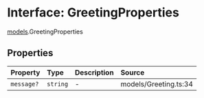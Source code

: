 # Interface: GreetingProperties

[models](../index.md).GreetingProperties

## Properties

| Property | Type | Description | Source |
| :------ | :------ | :------ | :------ |
| `message?` | `string` | - | models/Greeting.ts:34 |
